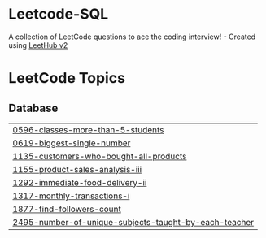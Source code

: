 # Leetcode-SQL
A collection of LeetCode questions to ace the coding interview! - Created using [LeetHub v2](https://github.com/arunbhardwaj/LeetHub-2.0)

<!---LeetCode Topics Start-->
# LeetCode Topics
## Database
|  |
| ------- |
| [0596-classes-more-than-5-students](https://github.com/nawangilmi/Leetcode-SQL/tree/master/0596-classes-more-than-5-students) |
| [0619-biggest-single-number](https://github.com/nawangilmi/Leetcode-SQL/tree/master/0619-biggest-single-number) |
| [1135-customers-who-bought-all-products](https://github.com/nawangilmi/Leetcode-SQL/tree/master/1135-customers-who-bought-all-products) |
| [1155-product-sales-analysis-iii](https://github.com/nawangilmi/Leetcode-SQL/tree/master/1155-product-sales-analysis-iii) |
| [1292-immediate-food-delivery-ii](https://github.com/nawangilmi/Leetcode-SQL/tree/master/1292-immediate-food-delivery-ii) |
| [1317-monthly-transactions-i](https://github.com/nawangilmi/Leetcode-SQL/tree/master/1317-monthly-transactions-i) |
| [1877-find-followers-count](https://github.com/nawangilmi/Leetcode-SQL/tree/master/1877-find-followers-count) |
| [2495-number-of-unique-subjects-taught-by-each-teacher](https://github.com/nawangilmi/Leetcode-SQL/tree/master/2495-number-of-unique-subjects-taught-by-each-teacher) |
<!---LeetCode Topics End-->